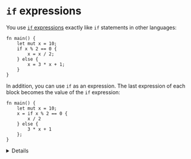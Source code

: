 # `if` expressions

You use [`if` expressions](https://doc.rust-lang.org/reference/expressions/if-expr.html#if-expressions)
exactly like `if` statements in other languages:

```rust,editable
fn main() {
    let mut x = 10;
    if x % 2 == 0 {
        x = x / 2;
    } else {
        x = 3 * x + 1;
    }
}
```

In addition, you can use `if` as an expression. The last expression of each
block becomes the value of the `if` expression:

```rust,editable
fn main() {
    let mut x = 10;
    x = if x % 2 == 0 {
        x / 2
    } else {
        3 * x + 1
    };
}
```

<details>

Because `if` is an expression and must have a particular type, both of its branch blocks must have the same type. Consider showing what happens if you add `;` after `x / 2` in the second example.

</details>
